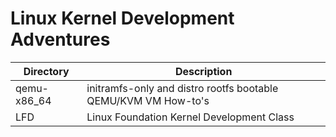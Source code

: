 # Linux Kernel Development Adventures

Directory    | Description
------------ | -------------
qemu-x86_64  | initramfs-only and distro rootfs bootable QEMU/KVM VM How-to's
LFD          | Linux Foundation Kernel Development Class
